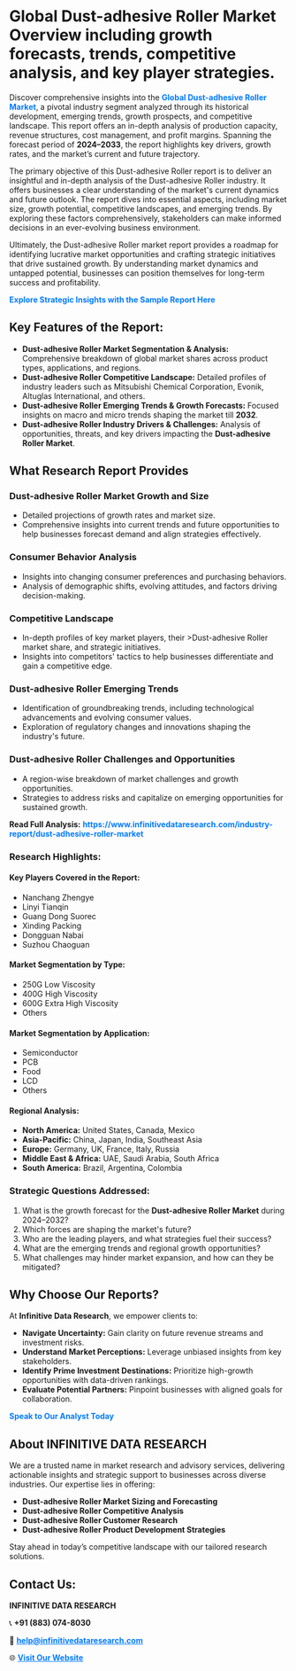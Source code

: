 <h1>Global Dust-adhesive Roller Market Overview including growth forecasts, trends, competitive analysis, and key player strategies.</h1>
<p>
Discover comprehensive insights into the 
<a href="https://www.infinitivedataresearch.com/industry-report/dust-adhesive-roller-market" rel="dofollow" style="color: #007BFF; text-decoration: none;"><strong>Global Dust-adhesive Roller Market</strong></a>, a pivotal industry segment analyzed through its historical development, emerging trends, growth prospects, and competitive landscape. This report offers an in-depth analysis of production capacity, revenue structures, cost management, and profit margins. Spanning the forecast period of <strong>2024–2033</strong>, the report highlights key drivers, growth rates, and the market’s current and future trajectory.
</p>
<p>
The primary objective of this Dust-adhesive Roller report is to deliver an insightful and in-depth analysis of the Dust-adhesive Roller industry. It offers businesses a clear understanding of the market's current dynamics and future outlook. The report dives into essential aspects, including market size, growth potential, competitive landscapes, and emerging trends. By exploring these factors comprehensively, stakeholders can make informed decisions in an ever-evolving business environment.
</p>
<p>
Ultimately, the Dust-adhesive Roller market report provides a roadmap for identifying lucrative market opportunities and crafting strategic initiatives that drive sustained growth. By understanding market dynamics and untapped potential, businesses can position themselves for long-term success and profitability.
</p>
<p>
<a href="https://www.infinitivedataresearch.com/request-sample/reportId=105358" style="color: #007BFF; text-decoration: none;"><strong>Explore Strategic Insights with the Sample Report Here</strong></a>
</p>

<h2>Key Features of the Report:</h2>
<ul>
<li><strong>Dust-adhesive Roller Market Segmentation & Analysis:</strong> Comprehensive breakdown of global market shares across product types, applications, and regions.</li>
<li><strong>Dust-adhesive Roller Competitive Landscape:</strong> Detailed profiles of industry leaders such as Mitsubishi Chemical Corporation, Evonik, Altuglas International, and others.</li>
<li><strong>Dust-adhesive Roller Emerging Trends & Growth Forecasts:</strong> Focused insights on macro and micro trends shaping the market till <strong>2032</strong>.</li>
<li><strong>Dust-adhesive Roller Industry Drivers & Challenges:</strong> Analysis of opportunities, threats, and key drivers impacting the <strong>Dust-adhesive Roller Market</strong>.</li>
</ul>

<h2>What Research Report Provides</h2>
<h3>Dust-adhesive Roller Market Growth and Size</h3>
<ul>
<li>Detailed projections of growth rates and market size.</li>
<li>Comprehensive insights into current trends and future opportunities to help businesses forecast demand and align strategies effectively.</li>
</ul>

<h3>Consumer Behavior Analysis</h3>
<ul>
<li>Insights into changing consumer preferences and purchasing behaviors.</li>
<li>Analysis of demographic shifts, evolving attitudes, and factors driving decision-making.</li>
</ul>

<h3>Competitive Landscape</h3>
<ul>
<li>In-depth profiles of key market players, their >Dust-adhesive Roller market share, and strategic initiatives.</li>
<li>Insights into competitors' tactics to help businesses differentiate and gain a competitive edge.</li>
</ul>

<h3>Dust-adhesive Roller Emerging Trends</h3>
<ul>
<li>Identification of groundbreaking trends, including technological advancements and evolving consumer values.</li>
<li>Exploration of regulatory changes and innovations shaping the industry's future.</li>
</ul>

<h3>Dust-adhesive Roller Challenges and Opportunities</h3>
<ul>
<li>A region-wise breakdown of market challenges and growth opportunities.</li>
<li>Strategies to address risks and capitalize on emerging opportunities for sustained growth.</li>
</ul>
<p><strong>Read Full Analysis:</strong> <a href="https://www.infinitivedataresearch.com/industry-report/dust-adhesive-roller-market" rel="dofollow" style="color: #007BFF; text-decoration: none;"><strong>https://www.infinitivedataresearch.com/industry-report/dust-adhesive-roller-market</strong></a></p>
<h3>Research Highlights:</h3>
<h4>Key Players Covered in the Report:</h4>
<ul><li>Nanchang Zhengye</li><li>Linyi Tianqin</li><li>Guang Dong Suorec</li><li>Xinding Packing</li><li>Dongguan Nabai</li><li>Suzhou Chaoguan</li></ul>
<h4>Market Segmentation by Type:</h4>
<ul><li>250G Low Viscosity</li><li>400G High Viscosity</li><li>600G Extra High Viscosity</li><li>Others</li></ul>
<h4>Market Segmentation by Application:</h4>
<ul><li>Semiconductor</li><li>PCB</li><li>Food</li><li>LCD</li><li>Others</li></ul>

<h4>Regional Analysis:</h4>
<ul>
<li><strong>North America:</strong> United States, Canada, Mexico</li>
<li><strong>Asia-Pacific:</strong> China, Japan, India, Southeast Asia</li>
<li><strong>Europe:</strong> Germany, UK, France, Italy, Russia</li>
<li><strong>Middle East & Africa:</strong> UAE, Saudi Arabia, South Africa</li>
<li><strong>South America:</strong> Brazil, Argentina, Colombia</li>
</ul>

<h3>Strategic Questions Addressed:</h3>
<ol>
<li>What is the growth forecast for the <strong>Dust-adhesive Roller Market</strong> during 2024–2032?</li>
<li>Which forces are shaping the market's future?</li>
<li>Who are the leading players, and what strategies fuel their success?</li>
<li>What are the emerging trends and regional growth opportunities?</li>
<li>What challenges may hinder market expansion, and how can they be mitigated?</li>
</ol>

<h2>Why Choose Our Reports?</h2>
<p>At <strong>Infinitive Data Research</strong>, we empower clients to:</p>
<ul>
<li><strong>Navigate Uncertainty:</strong> Gain clarity on future revenue streams and investment risks.</li>
<li><strong>Understand Market Perceptions:</strong> Leverage unbiased insights from key stakeholders.</li>
<li><strong>Identify Prime Investment Destinations:</strong> Prioritize high-growth opportunities with data-driven rankings.</li>
<li><strong>Evaluate Potential Partners:</strong> Pinpoint businesses with aligned goals for collaboration.</li>
</ul>
<p><a href="https://www.infinitivedataresearch.com/industry-report/dust-adhesive-roller-market" rel="dofollow" style="color: #007BFF; text-decoration: none;"><strong>Speak to Our Analyst Today</strong></a></p>

<h2>About INFINITIVE DATA RESEARCH</h2>
<p>We are a trusted name in market research and advisory services, delivering actionable insights and strategic support to businesses across diverse industries. Our expertise lies in offering:</p>
<ul>
<li><strong>Dust-adhesive Roller Market Sizing and Forecasting</strong></li>
<li><strong>Dust-adhesive Roller Competitive Analysis</strong></li>
<li><strong>Dust-adhesive Roller Customer Research</strong></li>
<li><strong>Dust-adhesive Roller Product Development Strategies</strong></li>
</ul>
<p>Stay ahead in today’s competitive landscape with our tailored research solutions.</p>

<h2>Contact Us:</h2>
<p><strong>INFINITIVE DATA RESEARCH</strong></p>
<p>📞 <strong>+91 (883) 074-8030</strong></p>
<p>📧 <strong><a href="mailto:help@infinitivedataresearch.com" style="color: #007BFF;">help@infinitivedataresearch.com</a></strong></p>
<p>🌐 <strong><a href="https://www.infinitivedataresearch.com" rel="dofollow" style="color: #007BFF;">Visit Our Website</a></strong></p>